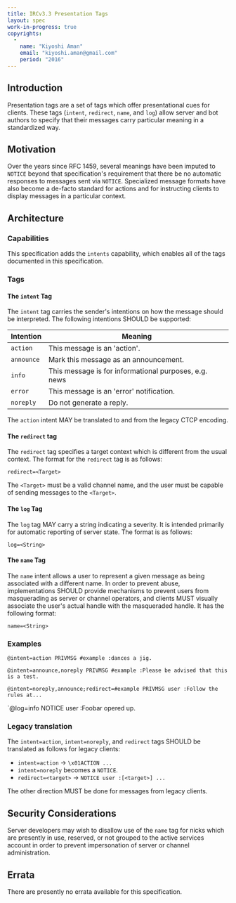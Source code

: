 ```yaml
---
title: IRCv3.3 Presentation Tags
layout: spec
work-in-progress: true
copyrights:
  -
    name: "Kiyoshi Aman"
    email: "kiyoshi.aman@gmail.com"
    period: "2016"
---
```


## Introduction

Presentation tags are a set of tags which offer presentational cues for
clients. These tags (`intent`, `redirect`, `name`, and `log`) allow server
and bot authors to specify that their messages carry particular meaning in
a standardized way.

## Motivation

Over the years since RFC 1459, several meanings have been imputed to `NOTICE`
beyond that specification's requirement that there be no automatic responses
to messages sent via `NOTICE`. Specialized message formats have also become
a de-facto standard for actions and for instructing clients to display
messages in a particular context. 

## Architecture

### Capabilities

This specification adds the `intents` capability, which enables all of the
tags documented in this specification.

### Tags

#### The `intent` Tag

The `intent` tag carries the sender's intentions on how the message should be
interpreted. The following intentions SHOULD be supported:

| Intention   | Meaning                                               |
|-------------|-------------------------------------------------------|
| `action`    | This message is an 'action'.                          |
| `announce`  | Mark this message as an announcement.                 |
| `info`      | This message is for informational purposes, e.g. news |
| `error`     | This message is an 'error' notification.              |
| `noreply`   | Do not generate a reply.                              |

The `action` intent MAY be translated to and from the legacy CTCP encoding.

#### The `redirect` tag

The `redirect` tag specifies a target context which is different from the usual
context. The format for the `redirect` tag is as follows:

    redirect=<Target>

The `<Target>` must be a valid channel name, and the user must be capable of
sending messages to the `<Target>`.

#### The `log` Tag

The `log` tag MAY carry a string indicating a severity. It is intended
primarily for automatic reporting of server state. The format is as follows:

    log=<String>

#### The `name` Tag

The `name` intent allows a user to represent a given message as being
associated with a different name. In order to prevent abuse, implementations
SHOULD provide mechanisms to prevent users from masquerading as server or
channel operators, and clients MUST visually associate the user's actual
handle with the masqueraded handle. It has the following format:

    name=<String>

### Examples

`@intent=action PRIVMSG #example :dances a jig.`

`@intent=announce,noreply PRIVMSG #example :Please be advised that this is a test.`

`@intent=noreply,announce;redirect=#example PRIVMSG user :Follow the rules at...`

`@log=info NOTICE user :Foobar opered up.

### Legacy translation

The `intent=action`, `intent=noreply`, and `redirect` tags SHOULD be
translated as follows for legacy clients:

* `intent=action` → `\x01ACTION ...`
* `intent=noreply` becomes a `NOTICE`.
* `redirect=<target>` → `NOTICE user :[<target>] ...`

The other direction MUST be done for messages from legacy clients.

## Security Considerations

Server developers may wish to disallow use of the `name` tag for nicks which
are presently in use, reserved, or not grouped to the active services account
in order to prevent impersonation of server or channel administration.

## Errata

There are presently no errata available for this specification.
